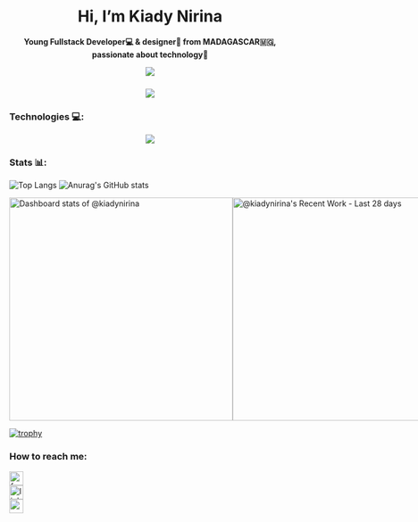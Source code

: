 <div align="center">
  <h1>Hi, I’m Kiady Nirina</h1>
  <p><b>Young Fullstack Developer💻 & designer🎨 from MADAGASCAR🇲🇬, passionate about technology🪩</b></p>
</div>

<div align="center">
  <img src="https://komarev.com/ghpvc/?username=kiadynirina&label=Profile%20views&color=0e75b6&style=flat"  />
</div>

###

<div align="center">
  <img src="https://media.giphy.com/media/RbDKaczqWovIugyJmW/giphy.gif?cid=790b7611a8zuhxjk1ran8v1zmyzl374xy0f6b9p9yqvr64a5&ep=v1_gifs_search&rid=giphy.gif&ct=g" />
</div>

### Technologies 💻:
<p align="center">
  <a href="https://skillicons.dev">
    <img src="https://skillicons.dev/icons?i=html,css,tailwind,js,svelte,vue,php,laravel,python,django,mysql,postgresql,git,postman,docker" />
  </a>
</p>

### Stats 📊:
![Top Langs](https://github-readme-stats.vercel.app/api/top-langs/?username=KiadyNirina&layout=compact&theme=radical)
![Anurag's GitHub stats](https://github-readme-stats.vercel.app/api?username=KiadyNirina&show_icons=true&theme=radical)

<div style="display: flex; flex-direction: row;">
  <a href="https://next.ossinsight.io/widgets/official/compose-user-dashboard-stats?user_id=162699528" target="_blank" style="display: block;" >
    <picture>
      <source media="(prefers-color-scheme: dark)" srcset="https://next.ossinsight.io/widgets/official/compose-user-dashboard-stats/thumbnail.png?user_id=162699528&image_size=auto&color_scheme=dark" width="400" height="auto">
      <img alt="Dashboard stats of @kiadynirina" src="https://next.ossinsight.io/widgets/official/compose-user-dashboard-stats/thumbnail.png?user_id=162699528&image_size=auto&color_scheme=light" width="400" height="auto">
    </picture>
  </a>
  <a href="https://next.ossinsight.io/widgets/official/compose-currently-working-on?user_id=162699528&activity_type=all" target="_blank" style="display: block">
    <picture>
      <source media="(prefers-color-scheme: dark)" srcset="https://next.ossinsight.io/widgets/official/compose-currently-working-on/thumbnail.png?user_id=162699528&activity_type=all&image_size=auto&color_scheme=dark" width="400" height="auto">
      <img alt="@kiadynirina's Recent Work - Last 28 days" src="https://next.ossinsight.io/widgets/official/compose-currently-working-on/thumbnail.png?user_id=162699528&activity_type=all&image_size=auto&color_scheme=light" width="400" height="auto">
    </picture>
  </a>    
</div>

[![trophy](https://github-profile-trophy.vercel.app/?username=KiadyNirina&margin-h=15&margin-w=15)](https://github.com/KiadyNirina)

### How to reach me:
  <div>
    <a href="https://www.facebook.com/kiady.rambeloson/?locale=fr_FR" target="_blank">
      <img src="https://img.shields.io/static/v1?message=Kiady%20Rambeloson&logo=facebook&label=FACEBOOK&color=blue&logoColor=white&labelColor=&style=for-the-badge" height="25" alt="facebook logo"  /><br>
    </a>
    <a href="https://www.linkedin.com/in/kiady-ram-5216592a9/" target="_blank">
      <img src="https://img.shields.io/static/v1?message=Kiady%20Ram&logo=linkedin&label=LINKEDIN&color=blue&logoColor=white&labelColor=&style=for-the-badge" height="25" alt="linkedin logo"  />
    </a><br>
    <a href="mailto:kiady142ram@gmail.com" target="_blank">
      <img src="https://img.shields.io/static/v1?message=kiady142ram@gmail.com&logo=gmail&label=EMAIL&color=D14836&logoColor=white&labelColor=&style=for-the-badge" height="25" alt="gmail logo"  />
    </a><br>
  </div>


<!---
KiadyNirina/KiadyNirina is a ✨ special ✨ repository because its `README.md` (this file) appears on your GitHub profile.
You can click the Preview link to take a look at your changes.
--->

